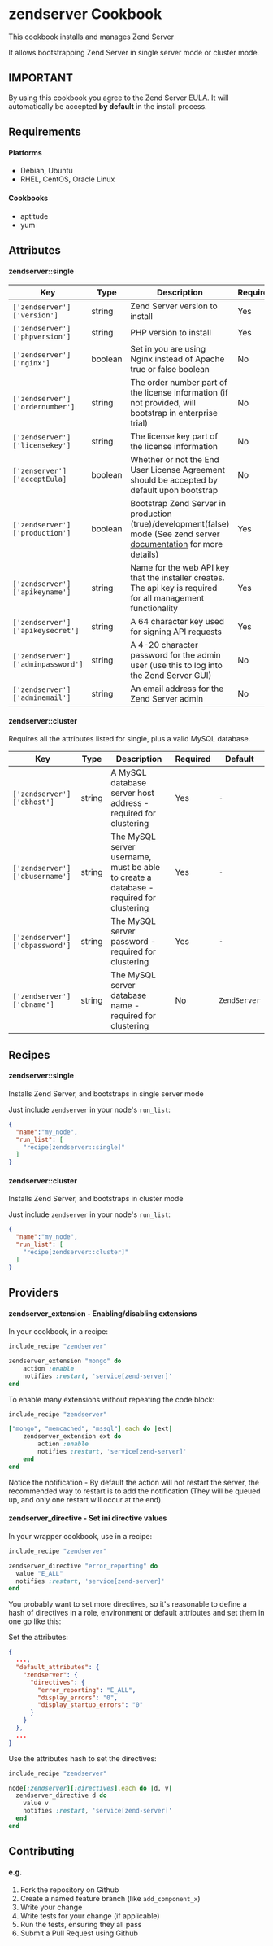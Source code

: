 zendserver Cookbook
====================
This cookbook installs and manages Zend Server

It allows bootstrapping Zend Server in single server mode or cluster mode.

IMPORTANT
---
By using this cookbook you agree to the Zend Server EULA. It will automatically be accepted **by default** in the install process.

Requirements
------------

#### Platforms
- Debian, Ubuntu
- RHEL, CentOS, Oracle Linux

#### Cookbooks
- aptitude
- yum

Attributes
----------

#### zendserver::single
Key | Type | Description | Required | Default
--- | --- | --- | --- | --- |
`['zendserver']['version']` | string | Zend Server version to install | Yes | `8.0`
`['zendserver']['phpversion']` | string | PHP version to install | Yes | `5.6`
`['zendserver']['nginx']` | boolean| Set in you are using Nginx instead of Apache true or false boolean | No | `false`
`['zendserver']['ordernumber']` | string | The order number part of the license information (if not provided, will bootstrap in enterprise trial) | No | `-`
`['zendserver']['licensekey']` | string | The license key part of the license information | No | `-`
`['zenserver']['acceptEula]` | boolean | Whether or not the End User License Agreement should be accepted by default upon bootstrap | No | `true`
`['zendserver']['production']` | boolean | Bootstrap Zend Server in production (true)/development(false) mode (See zend server <a href="http://files.zend.com/help/Zend-Server/zend-server.htm#launching_zend_server.htm">documentation</a> for more details) | Yes | `true`
`['zendserver']['apikeyname']` | string | Name for the web API key that the installer creates. The api key is required for all management functionality | Yes | `-`
`['zendserver']['apikeysecret']` | string | A 64 character key used for signing API requests | Yes | `-`
`['zendserver']['adminpassword']` | string | A 4-20 character password for the admin user (use this to log into the Zend Server GUI) | No | `p2ssw0rd1`
`['zendserver']['adminemail']` | string | An email address for the Zend Server admin | No | `-`

#### zendserver::cluster
Requires all the attributes listed for single, plus a valid MySQL database.

Key | Type | Description | Required | Default
--- | --- | --- | --- | --- |
`['zendserver']['dbhost']`     | string | A MySQL database server host address - required for clustering | Yes | `-`
`['zendserver']['dbusername']` | string | The MySQL server username, must be able to create a database - required for clustering | Yes | `-`
`['zendserver']['dbpassword']` | string | The MySQL server password - required for clustering | Yes | `-`
`['zendserver']['dbname']`     | string | The MySQL server database name - required for clustering | No | `ZendServer`

Recipes
-------
#### zendserver::single
Installs Zend Server, and bootstraps in single server mode

Just include `zendserver` in your node's `run_list`:

```json
{
  "name":"my_node",
  "run_list": [
    "recipe[zendserver::single]"
  ]
}
```

#### zendserver::cluster
Installs Zend Server, and bootstraps in cluster mode

Just include `zendserver` in your node's `run_list`:

```json
{
  "name":"my_node",
  "run_list": [
    "recipe[zendserver::cluster]"
  ]
}
```

Providers
---------
#### zendserver_extension - Enabling/disabling extensions

In your cookbook, in a recipe:

```ruby
include_recipe "zendserver"

zendserver_extension "mongo" do
	action :enable
	notifies :restart, 'service[zend-server]'
end
```

To enable many extensions without repeating the code block:
```ruby
include_recipe "zendserver"

["mongo", "memcached", "mssql"].each do |ext|
	zendserver_extension ext do
		action :enable
		notifies :restart, 'service[zend-server]'
	end
end
```

Notice the notification - By default the action will not restart the server, the recommended way to restart is to add the notification (They will be queued up, and only one restart will occur at the end).

#### zendserver_directive - Set ini directive values

In your wrapper cookbook, use in a recipe:

```ruby
include_recipe "zendserver"

zendserver_directive "error_reporting" do
  value "E_ALL"
  notifies :restart, 'service[zend-server]'
end
```

You probably want to set more directives, so it's reasonable to define a hash of directives in a role, environment or default attributes and set them in one go like this:

Set the attributes:

```json
{
  ...,
  "default_attributes": {
    "zendserver": {
      "directives": {
		"error_reporting": "E_ALL",
		"display_errors": "0",
		"display_startup_errors": "0"
      }
    }
  },
  ...
}
```

Use the attributes hash to set the directives:

```ruby
include_recipe "zendserver"

node[:zendserver][:directives].each do |d, v|
  zendserver_directive d do
    value v
    notifies :restart, 'service[zend-server]'
  end
end
```

Contributing
------------

#### e.g.
  1. Fork the repository on Github
  2. Create a named feature branch (like `add_component_x`)
  3. Write your change
  4. Write tests for your change (if applicable)
  5. Run the tests, ensuring they all pass
  6. Submit a Pull Request using Github
